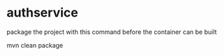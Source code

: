 # authservice


package the project with this command before the container can be built

mvn clean package
